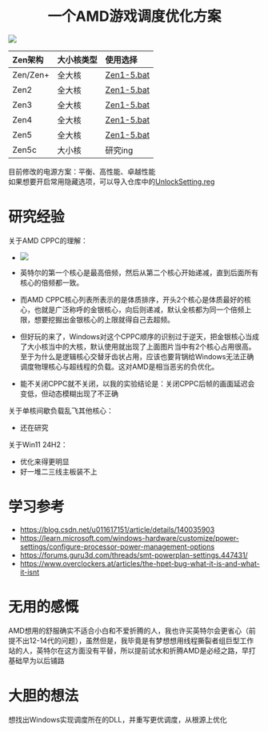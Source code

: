 <div align="center">

# 一个AMD游戏调度优化方案

</div>

![](https://github.com/Yukiriri/win-amd-optimize/blob/main/res/result.png?raw=true)

|Zen架构|大小核类型|使用选择|
|:-|:-|:-|
|Zen/Zen+|全大核|<a href="https://github.com/Yukiriri/win-amd-optimize/blob/main/Zen1-5.bat">Zen1-5.bat</a>|
|Zen2|全大核|<a href="https://github.com/Yukiriri/win-amd-optimize/blob/main/Zen1-5.bat">Zen1-5.bat|
|Zen3|全大核|<a href="https://github.com/Yukiriri/win-amd-optimize/blob/main/Zen1-5.bat">Zen1-5.bat|
|Zen4|全大核|<a href="https://github.com/Yukiriri/win-amd-optimize/blob/main/Zen1-5.bat">Zen1-5.bat|
|Zen5|全大核|<a href="https://github.com/Yukiriri/win-amd-optimize/blob/main/Zen1-5.bat">Zen1-5.bat|
|Zen5c|大小核|研究ing|

目前修改的电源方案：平衡、高性能、卓越性能<br/>
如果想要开启常用隐藏选项，可以导入仓库中的<a href="https://github.com/Yukiriri/win-amd-optimize/blob/main/UnlockSetting.reg">UnlockSetting.reg</a>

# 研究经验

关于AMD CPPC的理解：
  - ![](https://github.com/Yukiriri/win-amd-optimize/blob/main/res/CPPC.png?raw=true)

  - 英特尔的第一个核心是最高倍频，然后从第二个核心开始递减，直到后面所有核心的倍频都一致。
  - 而AMD CPPC核心列表所表示的是体质排序，开头2个核心是体质最好的核心，也就是广泛称呼的金银核心，向后则递减，默认全核都为同一个倍频上限，想要挖掘出金银核心的上限就得自己去超频。
  - 但好玩的来了，Windows对这个CPPC顺序的识别过于逆天，把金银核心当成了大小核当中的大核，默认使用就出现了上面图片当中有2个核心占用很高。至于为什么是逻辑核心交替牙齿状占用，应该也要背锅给Windows无法正确调度物理核心与超线程的负载。这对AMD是相当恶劣的负优化。

  - 能不关闭CPPC就不关闭，以我的实验结论是：关闭CPPC后帧的画面延迟会变低，但动态模糊出现了不正确

关于单核间歇负载乱飞其他核心：
  - 还在研究

关于Win11 24H2：
  - 优化来得更明显
  - 好一堆二三线主板装不上

# 学习参考

- <a href="https://blog.csdn.net/u011617151/article/details/140035903">https://blog.csdn.net/u011617151/article/details/140035903</a>
- <a href="https://learn.microsoft.com/windows-hardware/customize/power-settings/configure-processor-power-management-options">https://learn.microsoft.com/windows-hardware/customize/power-settings/configure-processor-power-management-options</a>
- <a href="https://forums.guru3d.com/threads/smt-powerplan-settings.447431/">https://forums.guru3d.com/threads/smt-powerplan-settings.447431/</a>
- <a href="https://www.overclockers.at/articles/the-hpet-bug-what-it-is-and-what-it-isnt/">https://www.overclockers.at/articles/the-hpet-bug-what-it-is-and-what-it-isnt</a>

# 无用的感慨

AMD想用的舒服确实不适合小白和不爱折腾的人，我也许买英特尔会更省心（前提不出12-14代的问题），虽然但是，我毕竟是有梦想想用线程撕裂者组巨型工作站的人，英特尔在这方面没有平替，所以提前试水和折腾AMD是必经之路，早打基础早为以后铺路

# 大胆的想法

想找出Windows实现调度所在的DLL，并重写更优调度，从根源上优化
